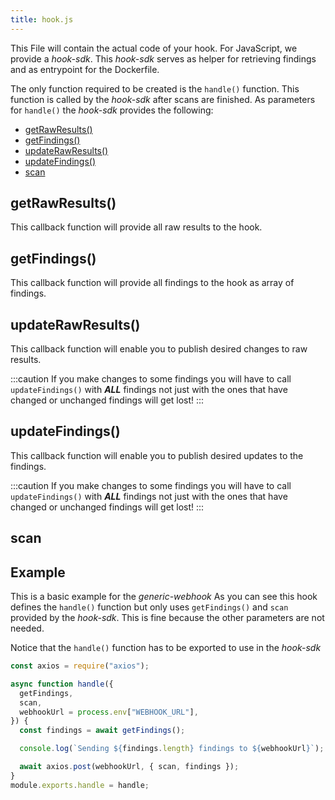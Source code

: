 ```yaml
---
title: hook.js
---
```


This File will contain the actual code of your hook.
For JavaScript, we provide a *hook-sdk*.
This *hook-sdk* serves as helper for retrieving findings and as entrypoint for the Dockerfile.

The only function required to be created is the `handle()` function.
This function is called by the *hook-sdk* after scans are finished.
As parameters for `handle()` the *hook-sdk* provides the following:
- [getRawResults()](#getrawresults)
- [getFindings()](#getfindings)
- [updateRawResults()](#updaterawresults)
- [updateFindings()](#updatefindings)
- [scan](#scan)

## getRawResults()

This callback function will provide all raw results to the hook.

## getFindings()

This callback function will provide all findings to the hook as array of findings.

## updateRawResults()

This callback function will enable you to publish desired changes to raw results.

:::caution
If you make changes to some findings you will have to call `updateFindings()` with ***ALL*** findings not just with the ones that have changed or unchanged findings will get lost!
:::

## updateFindings()

This callback function will enable you to publish desired updates to the findings.

:::caution
If you make changes to some findings you will have to call `updateFindings()` with ***ALL*** findings not just with the ones that have changed or unchanged findings will get lost!
:::

## scan

## Example

This is a basic example for the *generic-webhook*
As you can see this hook defines the `handle()` function but only uses `getFindings()` and `scan` provided by the *hook-sdk*.
This is fine because the other parameters are not needed.

Notice that the `handle()` function has to be exported to use in the *hook-sdk*

```js
const axios = require("axios");

async function handle({
  getFindings,
  scan,
  webhookUrl = process.env["WEBHOOK_URL"],
}) {
  const findings = await getFindings();

  console.log(`Sending ${findings.length} findings to ${webhookUrl}`);

  await axios.post(webhookUrl, { scan, findings });
}
module.exports.handle = handle;
```
